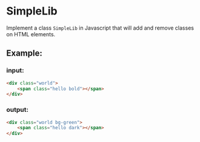 # SimpleLib

Implement a class `SimpleLib` in Javascript that will add and remove classes on HTML elements.

## Example:

### input:

```html
<div class="world">
    <span class="hello bold"></span>
</div>
```

### output:

```html
<div class="world bg-green">
    <span class="hello dark"></span>
</div>
```
